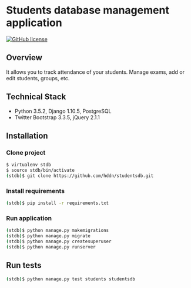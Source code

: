 # Students database management application

[![GitHub license](https://img.shields.io/badge/license-MIT-blue.svg)](LICENSE)

## Overview

It allows you to track attendance of your students. Manage exams, add or edit students, groups, etc.

## Technical Stack

- Python 3.5.2, Django 1.10.5, PostgreSQL 
- Twitter Bootstrap 3.3.5, jQuery 2.1.1

## Installation

### Clone project

```sh
$ virtualenv stdb
$ source stdb/bin/activate
(stdb)$ git clone https://github.com/hddn/studentsdb.git
```

### Install requirements

```sh
(stdb)$ pip install -r requirements.txt
```

### Run application

```sh
(stdb)$ python manage.py makemigrations
(stdb)$ python manage.py migrate
(stdb)$ python manage.py createsuperuser
(stdb)$ python manage.py runserver
```

## Run tests

```sh
(stdb)$ python manage.py test students studentsdb
```

